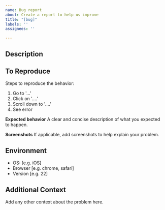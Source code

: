 ```yaml
---
name: Bug report
about: Create a report to help us improve
title: "[bug]"
labels: ''
assignees: ''

---
```


## Description

## To Reproduce
Steps to reproduce the behavior:
1. Go to '...'
2. Click on '....'
3. Scroll down to '....'
4. See error

**Expected behavior**
A clear and concise description of what you expected to happen.

**Screenshots**
If applicable, add screenshots to help explain your problem.

## Environment
 - OS: [e.g. iOS]
 - Browser [e.g. chrome, safari]
 - Version [e.g. 22]

## Additional Context
Add any other context about the problem here.
